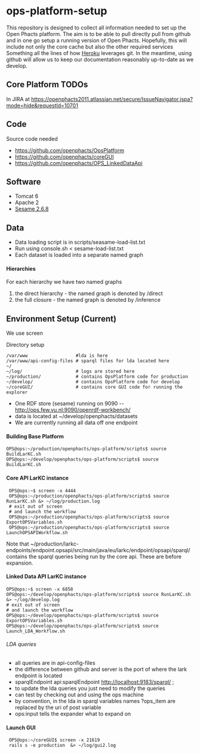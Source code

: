 ops-platform-setup
==================
This repository is designed to collect all information needed to set up the Open Phacts platform. The aim is to be able to pull directly pull from github and in one go setup a running version of Open Phacts. Hopefully, this will include not only the core cache but also the other required services Something all the lines of how [Heroku](https://devcenter.heroku.com/articles/git ) leverages git. In the meantime, using github will allow us to keep our documentation reasonably up-to-date as we develop.

Core Platform TODOs
-------------------
In JIRA at <https://openphacts2011.atlassian.net/secure/IssueNavigator.jspa?mode=hide&requestId=10701>

Code
--------------

Source code needed

- <https://github.com/openphacts/OpsPlatform>
- <https://github.com/openphacts/coreGUI>
- <https://github.com/openphacts/OPS_LinkedDataApi>


Software
----------------
- Tomcat 6
- Apache 2
- [Sesame 2.6.8](http://www.openrdf.org/)

Data
---------------
- Data loading script is in scripts/seasame-load-list.txt
- Run using console.sh < sesame-load-list.txt
- Each dataset is loaded into a separate named graph

#### Hierarchies
For each hierarchy we have two named graphs

1. the direct hierarchy - the named graph is denoted by /direct
2. the full closure - the named graph is denoted by /inference


Environment Setup (Current)
-----------------

We use screen

Directory setup

    /var/www                  #lda is here
    /var/www/api-config-files # sparql files for lda located here
    ~/
    ~/log/                    # logs are stored here
    ~/production/             # contains OpsPlatform code for production
    ~/develop/                # contains OpsPlatform code for develop
    ~/coreGUI/                # contains core GUI code for running the explorer

- One RDF store (sesame) running on 9090
-- http://ops.few.vu.nl:9090/openrdf-workbench/
- data is located at ~/develop/openphacts/datasets
- We are currently running all data off one endpoint

#### Building Base Platform
    OPS@ops:~/production/openphacts/ops-platform/scripts$ source BuildLarKC.sh 
    OPS@ops:~/develop/openphacts/ops-platform/scripts$ source BuildLarKC.sh 

#### Core API LarKC instance
     
     OPS@ops:~$ screen -x 4444
     OPS@ops:~/production/openphacts/ops-platform/scripts$ source RunLarKC.sh &> ~/log/production.log
     # exit out of screen
     # and launch the workflow
     OPS@ops:~/production/openphacts/ops-platform/scripts$ source  ExportOPSVariables.sh
     OPS@ops:~/production/openphacts/ops-platform/scripts$ source LaunchOPSAPIWorkflow.sh

Note that ~/production/larkc-endpoints/endpoint.opsapi/src/main/java/eu/larkc/endpoint/opsapi/sparql/ contains the sparql queries being run by the core api. These are before expansion.


#### Linked Data API LarKC instance

    OPS@ops:~$ screen -x 6858
    OPS@ops:~/develop/openphacts/ops-platform/scripts$ source RunLarKC.sh &> ~/log/develop.log
    # exit out of screen
    # and launch the workflow
    OPS@ops:~/develop/openphacts/ops-platform/scripts$ source  ExportOPSVariables.sh
    OPS@ops:~/develop/openphacts/ops-platform/scripts$ source Launch_LDA_Workflow.sh

###### LDA queries
- all queries are in api-config-files
- the difference between github and server is the port of where the lark endpoint is located
- sparqlEndpoint  api:sparqlEndpoint <http://localhost:9183/sparql/> ;
- to update the lda queries you just need to modify the queries
- can test by checking out and using the ops machine
- by convention, in the lda in sparql variables names ?ops_item are replaced by the uri of post variable
- ops:input tells the expander what to expand on 

#### Launch GUI
  
     OPS@ops:~/coreGUI$ screen -x 21619
     rails s -e production  &> ~/log/gui2.log


